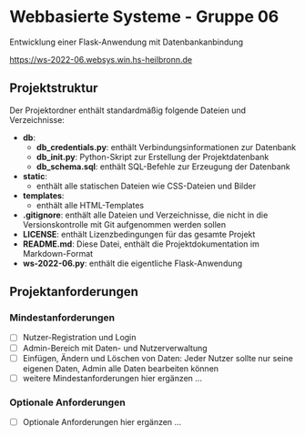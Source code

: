 # Webbasierte Systeme - Gruppe 06

Entwicklung einer Flask-Anwendung mit Datenbankanbindung

https://ws-2022-06.websys.win.hs-heilbronn.de

## Projektstruktur

Der Projektordner enthält standardmäßig folgende Dateien und Verzeichnisse:

* **db**:
  * **db_credentials.py**: enthält Verbindungsinformationen zur Datenbank
  * **db_init.py**: Python-Skript zur Erstellung der Projektdatenbank
  * **db_schema.sql**: enthält SQL-Befehle zur Erzeugung der Datenbank
* **static**:
  * enthält alle statischen Dateien wie CSS-Dateien und Bilder
* **templates**:
  * enthält alle HTML-Templates
* **.gitignore**: enthält alle Dateien und Verzeichnisse, die nicht in die Versionskontrolle mit Git aufgenommen werden sollen
* **LICENSE**: enthält Lizenzbedingungen für das gesamte Projekt
* **README.md**: Diese Datei, enthält die Projektdokumentation im Markdown-Format
* **ws-2022-06.py**: enthält die eigentliche Flask-Anwendung

## Projektanforderungen

### Mindestanforderungen

* [ ] Nutzer-Registration und Login
* [ ] Admin-Bereich mit Daten- und Nutzerverwaltung
* [ ] Einfügen, Ändern und Löschen von Daten: Jeder Nutzer sollte nur seine eigenen Daten, Admin alle Daten bearbeiten können
* [ ] weitere Mindestanforderungen hier ergänzen ...

### Optionale Anforderungen

* [ ] Optionale Anforderungen hier ergänzen ...
